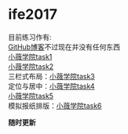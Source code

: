 # ife2017
目前练习作有:  
  [GitHub博客](http://yao1996.github.io/)不过现在并没有任何东西  
  [小薇学院task1](http://yao1996.github.io/ife2017/xiaowei/task1/)  
  [小薇学院task2](http://yao1996.github.io/ife2017/xiaowei/task2/)  
  三栏式布局：[小薇学院task3](http://yao1996.github.io/ife2017/xiaowei/task3/)  
  定位与居中：[小薇学院task4](http://yao1996.github.io/ife2017/xiaowei/task4/)  
  [小薇学院task5](http://yao1996.github.io/ife2017/xiaowei/task5/)  
  模拟报纸排版：[小薇学院task6](http://yao1996.github.io/ife2017/xiaowei/task6/)  

  **随时更新**